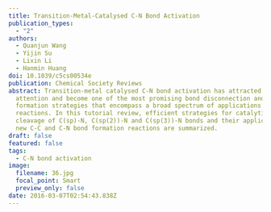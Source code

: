 ```yaml
---
title: Transition-Metal-Catalysed C-N Bond Activation
publication_types:
  - "2"
authors:
  - Quanjun Wang
  - Yijin Su
  - Lixin Li
  - Hanmin Huang
doi: 10.1039/c5cs00534e
publication: Chemical Society Reviews
abstract: Transition-metal catalysed C-N bond activation has attracted much
  attention and become one of the most promising bond disconnection and
  formation strategies that encompass a broad spectrum of applications in many
  reactions. In this tutorial review, efficient strategies for catalytic
  cleavage of C(sp)-N, C(sp(2))-N and C(sp(3))-N bonds and their applications in
  new C-C and C-N bond formation reactions are summarized.
draft: false
featured: false
tags:
  - C-N bond activation
image:
  filename: 36.jpg
  focal_point: Smart
  preview_only: false
date: 2016-03-07T02:54:43.838Z
---
```

